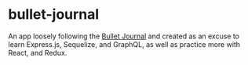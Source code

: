 # bullet-journal

An app loosely following the [Bullet Journal](http://bulletjournal.com/) and created as an excuse to learn Express.js, Sequelize, and GraphQL, as well as practice more with React, and Redux.
